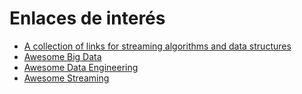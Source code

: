 # Enlaces de interés

- [A collection of links for streaming algorithms and data structures](https://gist.github.com/debasishg/8172796)
- [Awesome Big Data](https://github.com/onurakpolat/awesome-bigdata)
- [Awesome Data Engineering](https://github.com/igorbarinov/awesome-data-engineering)
- [Awesome Streaming](https://github.com/manuzhang/awesome-streaming)
